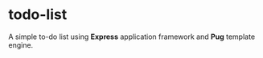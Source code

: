 # todo-list
A simple to-do list using **Express** application framework and **Pug** template engine.
